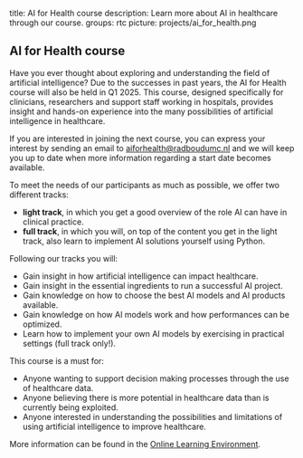 title: AI for Health course
description: Learn more about AI in healthcare through our course.
groups: rtc
picture: projects/ai_for_health.png

## AI for Health course
Have you ever thought about exploring and understanding the field of artificial intelligence? Due to the successes in past years, the AI for Health course will also be held in Q1 2025. This course, designed specifically for clinicians, researchers and support staff working in hospitals, provides insight and hands-on experience into the many possibilities of artificial intelligence in healthcare. 

If you are interested in joining the next course, you can express your interest by sending an email to <aiforhealth@radboudumc.nl> and we will keep you up to date when more information regarding a start date becomes available.

To meet the needs of our participants as much as possible, we offer two different tracks:

- **light track**, in which you get a good overview of the role AI can have in clinical practice.
- **full track**, in which you will, on top of the content you get in the light track, also learn to implement AI solutions yourself using Python.

Following our tracks you will:

- Gain insight in how artificial intelligence can impact healthcare.
- Gain insight in the essential ingredients to run a successful AI project.
- Gain knowledge on how to choose the best AI models and AI products available.
- Gain knowledge on how AI models work and how performances can be optimized. 
- Learn how to implement your own AI models by exercising in practical settings (full track only!).
    

This course is a must for:
    
- Anyone wanting to support decision making processes through the use of healthcare data.
-  Anyone believing there is more potential in healthcare data than is currently being exploited.
- Anyone interested in understanding the possibilities and limitations of using artificial intelligence to improve healthcare.
   
More information can be found in the [Online Learning Environment](https://radboudumc.capp12.nl/recourses/1515/).

